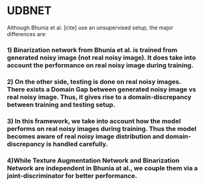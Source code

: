 # UDBNET

Although Bhunia et al. [cite] use an unsupervised setup, the major differences are:
### 1) Binarization network from Bhunia et al. is trained from generated noisy image (not real noisy image). It does take into account the performance on real noisy image during training. 
### 2) On the other side, testing is done on real noisy images.  There exists a Domain Gap between generated noisy image vs real noisy image. Thus, it gives rise to a domain-discrepancy between training and testing setup.
### 3) In this framework, we take into account how the model performs on real noisy images during training. Thus the model becomes aware of real noisy image distribution and domain-discrepancy is handled carefully.
### 4)While Texture Augmentation Network and Binarization Network are independent in Bhunia at al., we couple them via a joint-discriminator for better performance.

